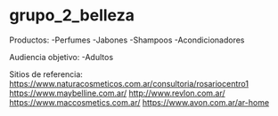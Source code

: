 # grupo_2_belleza

Productos:
-Perfumes
-Jabones
-Shampoos
-Acondicionadores

Audiencia objetivo:
-Adultos



Sitios de referencia:
https://www.naturacosmeticos.com.ar/consultoria/rosariocentro1
https://www.maybelline.com.ar/
http://www.revlon.com.ar/
https://www.maccosmetics.com.ar/
https://www.avon.com.ar/ar-home
